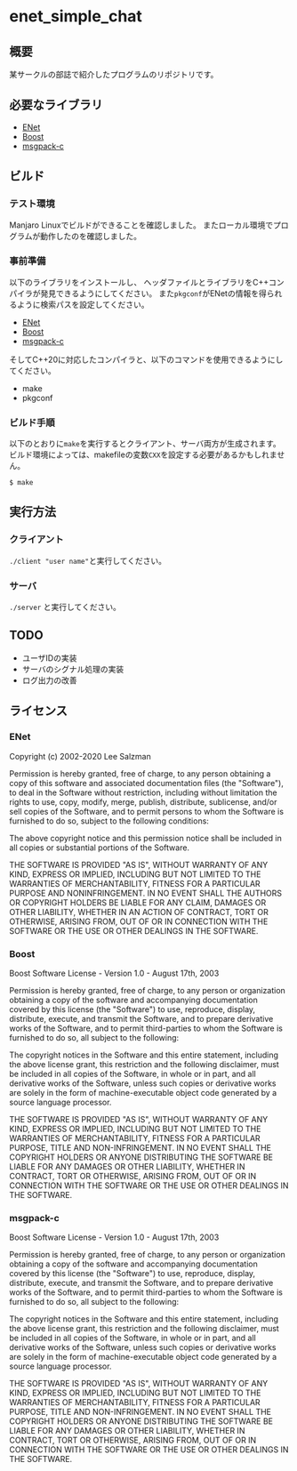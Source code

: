 #  enet_simple_chat
## 概要
某サークルの部誌で紹介したプログラムのリポジトリです。

## 必要なライブラリ
- [ENet](http://enet.bespin.org/)
- [Boost](https://www.boost.org/)
- [msgpack-c](https://github.com/msgpack/msgpack-c/tree/cpp_master)

## ビルド
### テスト環境
Manjaro Linuxでビルドができることを確認しました。
またローカル環境でプログラムが動作したのを確認しました。

### 事前準備
以下のライブラリをインストールし、
ヘッダファイルとライブラリをC++コンパイラが発見できるようにしてください。
また`pkgconf`がENetの情報を得られるように検索パスを設定してください。

- [ENet](http://enet.bespin.org/)
- [Boost](https://www.boost.org/)
- [msgpack-c](https://github.com/msgpack/msgpack-c/tree/cpp_master)

そしてC++20に対応したコンパイラと、以下のコマンドを使用できるようにしてください。

- make
- pkgconf

### ビルド手順
以下のとおりに`make`を実行するとクライアント、サーバ両方が生成されます。
ビルド環境によっては、makefileの変数`CXX`を設定する必要があるかもしれません。

```
$ make
```

## 実行方法
### クライアント
`./client "user name"`と実行してください。

### サーバ
`./server` と実行してください。

## TODO
- ユーザIDの実装
- サーバのシグナル処理の実装
- ログ出力の改善

## ライセンス
### ENet
Copyright (c) 2002-2020 Lee Salzman

Permission is hereby granted, free of charge, to any person obtaining a copy of this software and associated documentation files (the "Software"), to deal in the Software without restriction, including without limitation the rights to use, copy, modify, merge, publish, distribute, sublicense, and/or sell copies of the Software, and to permit persons to whom the Software is furnished to do so, subject to the following conditions:

The above copyright notice and this permission notice shall be included in all copies or substantial portions of the Software.

THE SOFTWARE IS PROVIDED "AS IS", WITHOUT WARRANTY OF ANY KIND, EXPRESS OR IMPLIED, INCLUDING BUT NOT LIMITED TO THE WARRANTIES OF MERCHANTABILITY, FITNESS FOR A PARTICULAR PURPOSE AND NONINFRINGEMENT. IN NO EVENT SHALL THE AUTHORS OR COPYRIGHT HOLDERS BE LIABLE FOR ANY CLAIM, DAMAGES OR OTHER LIABILITY, WHETHER IN AN ACTION OF CONTRACT, TORT OR OTHERWISE, ARISING FROM, OUT OF OR IN CONNECTION WITH THE SOFTWARE OR THE USE OR OTHER DEALINGS IN THE SOFTWARE.

### Boost
Boost Software License - Version 1.0 - August 17th, 2003

Permission is hereby granted, free of charge, to any person or organization
obtaining a copy of the software and accompanying documentation covered by
this license (the "Software") to use, reproduce, display, distribute,
execute, and transmit the Software, and to prepare derivative works of the
Software, and to permit third-parties to whom the Software is furnished to
do so, all subject to the following:

The copyright notices in the Software and this entire statement, including
the above license grant, this restriction and the following disclaimer,
must be included in all copies of the Software, in whole or in part, and
all derivative works of the Software, unless such copies or derivative
works are solely in the form of machine-executable object code generated by
a source language processor.

THE SOFTWARE IS PROVIDED "AS IS", WITHOUT WARRANTY OF ANY KIND, EXPRESS OR
IMPLIED, INCLUDING BUT NOT LIMITED TO THE WARRANTIES OF MERCHANTABILITY,
FITNESS FOR A PARTICULAR PURPOSE, TITLE AND NON-INFRINGEMENT. IN NO EVENT
SHALL THE COPYRIGHT HOLDERS OR ANYONE DISTRIBUTING THE SOFTWARE BE LIABLE
FOR ANY DAMAGES OR OTHER LIABILITY, WHETHER IN CONTRACT, TORT OR OTHERWISE,
ARISING FROM, OUT OF OR IN CONNECTION WITH THE SOFTWARE OR THE USE OR OTHER
DEALINGS IN THE SOFTWARE.

### msgpack-c
Boost Software License - Version 1.0 - August 17th, 2003

Permission is hereby granted, free of charge, to any person or organization
obtaining a copy of the software and accompanying documentation covered by
this license (the "Software") to use, reproduce, display, distribute,
execute, and transmit the Software, and to prepare derivative works of the
Software, and to permit third-parties to whom the Software is furnished to
do so, all subject to the following:

The copyright notices in the Software and this entire statement, including
the above license grant, this restriction and the following disclaimer,
must be included in all copies of the Software, in whole or in part, and
all derivative works of the Software, unless such copies or derivative
works are solely in the form of machine-executable object code generated by
a source language processor.

THE SOFTWARE IS PROVIDED "AS IS", WITHOUT WARRANTY OF ANY KIND, EXPRESS OR
IMPLIED, INCLUDING BUT NOT LIMITED TO THE WARRANTIES OF MERCHANTABILITY,
FITNESS FOR A PARTICULAR PURPOSE, TITLE AND NON-INFRINGEMENT. IN NO EVENT
SHALL THE COPYRIGHT HOLDERS OR ANYONE DISTRIBUTING THE SOFTWARE BE LIABLE
FOR ANY DAMAGES OR OTHER LIABILITY, WHETHER IN CONTRACT, TORT OR OTHERWISE,
ARISING FROM, OUT OF OR IN CONNECTION WITH THE SOFTWARE OR THE USE OR OTHER
DEALINGS IN THE SOFTWARE.